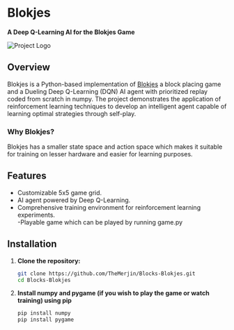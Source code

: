 
# Blokjes

**A Deep Q-Learning AI for the Blokjes Game**

![Project Logo](path/to/logo.png)

## Overview

Blokjes is a Python-based implementation of [Blokjes](https://frozenfractal.com/games/blokjes/) a block placing game and a Dueling Deep Q-Learning (DQN) AI agent with prioritized replay coded from scratch in numpy. The project demonstrates the application of reinforcement learning techniques to develop an intelligent agent capable of learning optimal strategies through self-play.
### Why Blokjes? 
Blokjes has a smaller state space and action space which makes it suitable for training on lesser hardware and easier for learning purposes. 

## Features

- Customizable 5x5 game grid.
- AI agent powered by Deep Q-Learning.
- Comprehensive training environment for reinforcement learning experiments.\
-Playable game which can be played by running game.py

## Installation

1. **Clone the repository:**

   ```bash
   git clone https://github.com/TheMerjin/Blocks-Blokjes.git
   cd Blocks-Blokjes
2. **Install numpy and pygame (if you wish to play the game or watch training) using pip**
   ```bash
   pip install numpy
   pip install pygame
